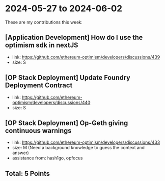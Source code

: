# 2024-05-27 to 2024-06-02

These are my contributions this week:

## [Application Development] How do I use the optimism sdk in nextJS
* link: https://github.com/ethereum-optimism/developers/discussions/439
* size: S

## [OP Stack Deployment] Update Foundry Deployment Contract
* link: https://github.com/ethereum-optimism/developers/discussions/440
* size: S

## [OP Stack Deployment] Op-Geth giving continuous warnings
* link: https://github.com/ethereum-optimism/developers/discussions/433
* size: M (Need a background knowledge to guess the context and answer)
* assistance from: hash1go, opfocus

## Total: 5 Points
